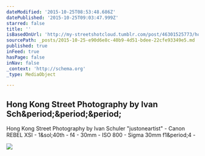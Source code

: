 ```yaml
---
dateModified: '2015-10-25T08:53:48.686Z'
datePublished: '2015-10-25T09:03:47.999Z'
starred: false
title: ''
isBasedOnUrl: 'http://my-streetshotcloud.tumblr.com/post/46301525773/hong-kong-street-photography-by-ivan-schuler'
sourcePath: _posts/2015-10-25-e90d6e8c-40b9-4d51-bdee-22cfe93349e5.md
published: true
inFeed: true
hasPage: false
inNav: false
_context: 'http://schema.org'
_type: MediaObject

---
```

<article style=""><h1>Hong Kong Street Photography by Ivan Sch&amp;period;&amp;period;&amp;period;</h1><p>Hong Kong Street Photography by Ivan Schuler "justoneartist" - Canon REBEL XSI - 1&amp;sol;40th - f4 - 30mm - ISO 800 - Sigma 30mm f1&amp;period;4 -</p><img src="http://40.media.tumblr.com/9df984ba44f58d7550b8d9110663444a/tumblr_mk8v48bZnC1rzlmeco1_500.jpg" /></article>